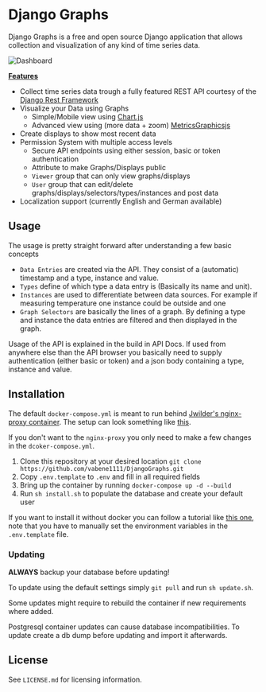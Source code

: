 # Django Graphs
Django Graphs is a free and open source Django application that allows collection and visualization of any kind of time series data.

![Dashboard](https://i.imgur.com/SqhgJuU.png)

**<u>Features</u>**

- Collect time series data trough a fully featured REST API courtesy of the [Django Rest Framework](https://www.django-rest-framework.org/)
- Visualize your Data using Graphs
  - Simple/Mobile view using [Chart.js](https://www.chartjs.org/)
  - Advanced view using (more data + zoom) [MetricsGraphicsjs](https://metricsgraphicsjs.org/)
- Create displays to show most recent data
- Permission System with multiple access levels
  - Secure API endpoints using either session, basic or token authentication
  - Attribute to make Graphs/Displays public
  - `Viewer` group that can only view graphs/displays
  - `User` group that can edit/delete graphs/displays/selectors/types/instances and post data
- Localization support (currently English and German available)

## Usage

The usage is pretty straight forward after understanding a few basic concepts

- `Data Entries` are created via the API. They consist of a (automatic) timestamp and a type, instance and value.
- `Types` define of which type a data entry is (Basically its name and unit).
- `Instances` are used to differentiate between data sources. For example if measuring temperature one instance could be outside and one 
- `Graph Selectors` are basically the lines of a graph. By defining a type and instance the data entries are filtered and then displayed in the graph.

Usage of the API is explained in the build in API Docs. If used from anywhere else than the API browser you basically need to supply authentication (either basic or token) and a json body containing a type, instance and value.

## Installation

The default `docker-compose.yml` is meant to run behind [Jwilder's nginx-proxy container](https://github.com/jwilder/nginx-proxy). The setup can look something like [this](https://github.com/JrCs/docker-letsencrypt-nginx-proxy-companion).

If you don't want to the `nginx-proxy` you only need to make a few changes in the `dcoker-compose.yml`.

1. Clone this repository at your desired location `git clone https://github.com/vabene1111/DjangoGraphs.git`
2. Copy `.env.template` to `.env` and fill in all required fields
3. Bring up the container by running `docker-compose up -d --build`
4. Run `sh install.sh` to populate the database and create your default user

If you want to install it without docker you can follow a tutorial like [this one](https://www.digitalocean.com/community/tutorials/how-to-set-up-django-with-postgres-nginx-and-gunicorn-on-ubuntu-18-04), note that you have to manually set the environment variables in the `.env.template` file.

### Updating

**ALWAYS** backup your database before updating!

To update using the default settings simply `git pull` and run `sh update.sh`.

Some updates might require to rebuild the container if new requirements where added.

Postgresql container updates can cause database incompatibilities. To update create a db dump before updating and import it afterwards.

## License

See `LICENSE.md` for licensing information.